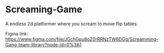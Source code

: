 # Screaming-Game
A endless 2d platformer where you scream to move flip tables.

Figma link: 
https://www.figma.com/file/JGchGpu8oZ0rRRNzTW6DGg/Screamming-Gang-team-library?node-id=0%3A1
